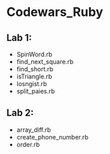# Codewars_Ruby
## Lab 1:
- SpinWord.rb
- find_next_square.rb
- find_short.rb
- isTriangle.rb
- losngist.rb
- split_paies.rb


## Lab 2:
- array_diff.rb
- create_phone_number.rb
- order.rb
